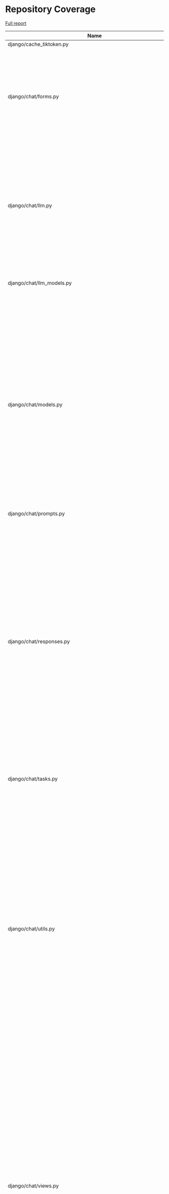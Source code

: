 # Repository Coverage

[Full report](https://htmlpreview.github.io/?https://github.com/justicecanada/otto/blob/python-coverage-comment-action-data/htmlcov/index.html)

| Name                                                                  |    Stmts |     Miss |   Cover |   Missing |
|---------------------------------------------------------------------- | -------: | -------: | ------: | --------: |
| django/cache\_tiktoken.py                                             |        9 |        9 |      0% |      1-21 |
| django/chat/forms.py                                                  |      207 |       39 |     81% |46, 53, 140-155, 163-177, 196, 241, 249, 478, 480-482, 562-564, 584-608 |
| django/chat/llm.py                                                    |      186 |       53 |     72% |44, 71-84, 102, 124-141, 144-146, 159-160, 164-169, 185-202, 288-291, 294-297, 355, 377 |
| django/chat/llm\_models.py                                            |       76 |        8 |     89% |76, 81-83, 88, 288, 292, 302 |
| django/chat/models.py                                                 |      346 |       53 |     85% |38, 81, 142-146, 149-153, 276-279, 284-290, 298, 406-410, 414, 418-422, 428, 434, 440, 472, 492, 510-514, 566, 570-572, 587, 598, 636, 646, 664-667, 677-678 |
| django/chat/prompts.py                                                |        5 |        0 |    100% |           |
| django/chat/responses.py                                              |      374 |      123 |     67% |67, 92, 101, 147, 206, 208-223, 253, 262, 269, 306, 312-341, 410-411, 416-477, 480-510, 581-599, 606-607, 617-618, 754-765, 775-787, 793-797, 813-814, 825-829, 848, 874, 878, 919-920 |
| django/chat/tasks.py                                                  |       71 |       16 |     77% |22-30, 95-96, 99-104 |
| django/chat/utils.py                                                  |      521 |       65 |     88% |102-104, 145, 157-158, 167-171, 185-186, 195, 244, 268, 270-271, 282, 284-300, 308-309, 316-317, 367-383, 416-418, 433-435, 498-499, 503-510, 518, 535-539, 886-887, 1000-1001, 1011, 1042, 1044-1049, 1053 |
| django/chat/views.py                                                  |      477 |       98 |     79% |87-95, 111-113, 151, 181-183, 186-188, 211, 225-232, 238, 349-353, 385-466, 492-493, 527, 531, 594, 614, 658-659, 731-732, 742, 850-854, 863, 921-958, 968-969, 978-983, 1027-1041 |
| django/import\_timer.py                                               |        6 |        6 |      0% |       1-8 |
| django/laws/forms.py                                                  |       77 |        7 |     91% |28-33, 42, 56-61, 70, 103 |
| django/laws/loading\_utils.py                                         |      282 |       78 |     72% |60-75, 131-135, 153, 186-189, 248, 266, 268, 270, 289, 292, 294, 309-310, 312-313, 410-413, 423-441, 467-471, 483, 502, 554-555, 596-598, 692-810, 826, 833 |
| django/laws/loading\_views.py                                         |      106 |       17 |     84% |89-91, 168-171, 184, 248-258 |
| django/laws/management/commands/load\_laws\_xml.py                    |       97 |       55 |     43% |87-145, 157, 172, 174-175, 181-191 |
| django/laws/models.py                                                 |      191 |       33 |     83% |34, 77, 84-89, 111-115, 133-140, 148-153, 160, 187, 235-236, 289-297, 313 |
| django/laws/prompts.py                                                |        4 |        0 |    100% |           |
| django/laws/search\_history/models.py                                 |       20 |        3 |     85% |37, 42, 46 |
| django/laws/search\_history/views.py                                  |       51 |       37 |     27% |15-37, 43-92, 99-104 |
| django/laws/tasks.py                                                  |      317 |      113 |     64% |48-51, 62, 128, 141, 143, 150, 166-169, 211-215, 224-225, 234-235, 287-301, 313-338, 351, 369-380, 400-406, 455-468, 508-509, 516-533, 546, 550-552, 555-557, 563-578 |
| django/laws/test\_retriever\_performance.py                           |       60 |       10 |     83% |60-62, 81-83, 106-108, 117 |
| django/laws/translation.py                                            |        5 |        0 |    100% |           |
| django/laws/utils.py                                                  |       84 |       12 |     86% |23-25, 43, 85, 104-110, 127-131 |
| django/laws/views.py                                                  |      301 |      176 |     42% |80, 84, 101, 109-110, 116-207, 219, 235, 273, 275, 280-282, 289-315, 329, 365, 373, 381, 390, 404-424, 431-439, 443-566, 573-647 |
| django/librarian/forms.py                                             |      101 |        4 |     96% |125-126, 211, 229 |
| django/librarian/models.py                                            |      332 |       47 |     86% |53-55, 123, 125, 133, 135, 137, 147, 172-174, 196, 250, 312-313, 318, 329-332, 407, 424-433, 437, 455, 483-485, 495-496, 502, 518, 545-546, 556-557, 567-568, 580-581 |
| django/librarian/tasks.py                                             |      116 |       41 |     65% |42-75, 82, 92, 105, 115, 138-139, 142, 164-166, 177-180, 199-200 |
| django/librarian/translation.py                                       |        8 |        0 |    100% |           |
| django/librarian/utils/extract\_emails.py                             |      109 |       31 |     72% |58-72, 85, 87, 95-101, 119, 122, 131-143, 153, 155 |
| django/librarian/utils/extract\_zip.py                                |       68 |       12 |     82% |37-39, 50-59, 92 |
| django/librarian/utils/markdown\_splitter.py                          |      185 |       10 |     95% |72, 75-77, 88, 126, 140, 263, 273, 280 |
| django/librarian/utils/process\_document.py                           |       21 |        1 |     95% |        35 |
| django/librarian/utils/process\_engine.py                             |      507 |       66 |     87% |52-54, 174, 177, 183, 192-193, 197, 203, 206, 213, 215, 217, 219, 221, 223, 229, 231, 233, 281, 294, 312-313, 326-335, 337-339, 385-399, 444, 468, 484-486, 535-539, 545-549, 553, 605-606, 652, 786, 811, 822 |
| django/librarian/views.py                                             |      349 |       65 |     81% |82-103, 109, 137-156, 189, 251-252, 257, 293, 330-331, 358, 365-367, 485, 490, 506-541, 578 |
| django/otto/celery.py                                                 |       16 |        1 |     94% |        99 |
| django/otto/context\_processors.py                                    |       11 |        4 |     64% |     10-14 |
| django/otto/forms.py                                                  |       76 |        4 |     95% |73, 75, 215-216 |
| django/otto/management/commands/delete\_empty\_chats.py               |       19 |        1 |     95% |        29 |
| django/otto/management/commands/delete\_old\_chats.py                 |       21 |        2 |     90% |    32, 36 |
| django/otto/management/commands/delete\_text\_extractor\_files.py     |       18 |        0 |    100% |           |
| django/otto/management/commands/delete\_translation\_files.py         |       27 |        0 |    100% |           |
| django/otto/management/commands/delete\_unused\_libraries.py          |       21 |        2 |     90% |    32, 36 |
| django/otto/management/commands/reset\_app\_data.py                   |      122 |       18 |     85% |70-75, 90, 107-112, 132-137, 151-152, 157-160, 175-180, 191 |
| django/otto/management/commands/test\_laws\_query.py                  |       52 |       38 |     27% |18-121, 128-135 |
| django/otto/management/commands/update\_exchange\_rate.py             |       19 |        0 |    100% |           |
| django/otto/management/commands/warn\_libraries\_pending\_deletion.py |       26 |        3 |     88% |     29-33 |
| django/otto/models.py                                                 |      295 |       30 |     90% |28-30, 89-92, 125, 129-132, 167, 213, 216, 232, 253, 271, 397, 400, 454, 461, 489, 493, 500, 506, 555-556, 570, 574, 578, 601 |
| django/otto/rules.py                                                  |      174 |       15 |     91% |28, 45, 52, 54, 116-118, 123-125, 153, 221-223, 270 |
| django/otto/secure\_models.py                                         |      248 |       94 |     62% |21-22, 61, 86-100, 129-130, 135-136, 149-154, 183-224, 248, 268-269, 307, 337, 350, 359, 378, 393, 398, 403, 409-415, 418, 423, 429-434, 437, 442, 447, 454-482, 485-486, 491-498, 501-502, 508-522, 536-537, 542-552, 557-558, 561-562 |
| django/otto/settings.py                                               |      167 |       24 |     86% |46-49, 59-60, 223-232, 306, 319, 376-383, 415, 505-506, 550 |
| django/otto/tasks.py                                                  |       57 |       17 |     70% |11, 33, 53, 67, 72-75, 80-88, 96-98 |
| django/otto/templatetags/filters.py                                   |       10 |        1 |     90% |         8 |
| django/otto/templatetags/tags.py                                      |       10 |        1 |     90% |        18 |
| django/otto/translation.py                                            |       17 |        0 |    100% |           |
| django/otto/utils/auth.py                                             |       37 |        9 |     76% |14-28, 65-67 |
| django/otto/utils/common.py                                           |       71 |        4 |     94% |101, 130-132 |
| django/otto/utils/decorators.py                                       |       64 |        4 |     94% |25-26, 67, 90 |
| django/otto/utils/logging.py                                          |       15 |        0 |    100% |           |
| django/otto/utils/middleware.py                                       |       41 |        1 |     98% |        31 |
| django/otto/views.py                                                  |      599 |      140 |     77% |60, 65-66, 71-85, 120, 134, 145-155, 168, 304-305, 406, 423, 472-475, 491-492, 517, 527-535, 566-576, 588-593, 596, 605, 607-610, 612-613, 615-618, 641, 649, 658, 674-685, 791-792, 823, 825, 827, 841, 843, 850-851, 854-857, 867-873, 883, 885, 887, 892-912, 951, 960-969, 1048, 1056-1062, 1085-1086, 1106, 1122-1125, 1137, 1170-1193, 1217-1222, 1230-1233 |
| django/postgres\_wrapper/base.py                                      |        6 |        0 |    100% |           |
| django/text\_extractor/models.py                                      |       18 |        1 |     94% |        29 |
| django/text\_extractor/tasks.py                                       |      106 |       61 |     42% |38-135, 167, 194, 202-218 |
| django/text\_extractor/utils.py                                       |      137 |       32 |     77% |66-89, 125-129, 179-180, 193-199 |
| django/text\_extractor/views.py                                       |      135 |       41 |     70% |46, 64-72, 80-83, 106-128, 141-162, 177, 181, 189-210, 215, 220-225, 242, 252-253, 274-275 |
|                                                             **TOTAL** | **8304** | **1836** | **78%** |           |


## Setup coverage badge

Below are examples of the badges you can use in your main branch `README` file.

### Direct image

[![Coverage badge](https://raw.githubusercontent.com/justicecanada/otto/python-coverage-comment-action-data/badge.svg)](https://htmlpreview.github.io/?https://github.com/justicecanada/otto/blob/python-coverage-comment-action-data/htmlcov/index.html)

This is the one to use if your repository is private or if you don't want to customize anything.

### [Shields.io](https://shields.io) Json Endpoint

[![Coverage badge](https://img.shields.io/endpoint?url=https://raw.githubusercontent.com/justicecanada/otto/python-coverage-comment-action-data/endpoint.json)](https://htmlpreview.github.io/?https://github.com/justicecanada/otto/blob/python-coverage-comment-action-data/htmlcov/index.html)

Using this one will allow you to [customize](https://shields.io/endpoint) the look of your badge.
It won't work with private repositories. It won't be refreshed more than once per five minutes.

### [Shields.io](https://shields.io) Dynamic Badge

[![Coverage badge](https://img.shields.io/badge/dynamic/json?color=brightgreen&label=coverage&query=%24.message&url=https%3A%2F%2Fraw.githubusercontent.com%2Fjusticecanada%2Fotto%2Fpython-coverage-comment-action-data%2Fendpoint.json)](https://htmlpreview.github.io/?https://github.com/justicecanada/otto/blob/python-coverage-comment-action-data/htmlcov/index.html)

This one will always be the same color. It won't work for private repos. I'm not even sure why we included it.

## What is that?

This branch is part of the
[python-coverage-comment-action](https://github.com/marketplace/actions/python-coverage-comment)
GitHub Action. All the files in this branch are automatically generated and may be
overwritten at any moment.